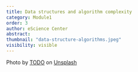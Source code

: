 ```yaml
---
title: Data structures and algorithm complexity 
category: Module1
order: 3 
author: eScience Center
abstract: 
thumbnail: "data-structure-algorithms.jpeg"
visibility: visible
---
```



Photo by <a href="">TODO</a> on <a href="https://csharp-station.com/Tutorial/CSharp/Lesson19">Unsplash</a>
  
  
